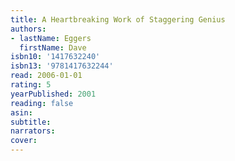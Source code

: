 ```yaml
---
title: A Heartbreaking Work of Staggering Genius
authors:
- lastName: Eggers
  firstName: Dave
isbn10: '1417632240'
isbn13: '9781417632244'
read: 2006-01-01
rating: 5
yearPublished: 2001
reading: false
asin:
subtitle:
narrators:
cover:
---
```

